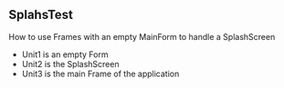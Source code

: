 ## SplahsTest

How to use Frames with an empty MainForm to handle a SplashScreen

- Unit1 is an empty Form
- Unit2 is the SplashScreen
- Unit3 is the main Frame of the application